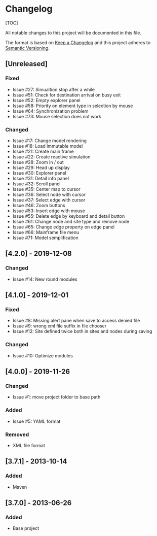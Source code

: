 # Changelog

[TOC]

All notable changes to this project will be documented in this file.

The format is based on [Keep a Changelog](http://keepachangelog.com/en/1.0.0/)
and this project adheres to [Semantic Versioning](http://semver.org/spec/v2.0.0.html).

## [Unreleased]

### Fixed

- Issue #27: Simualtion stop after a while
- Issue #51: Check for destination arrival on busy exit
- Issue #52: Empty explorer panel
- Issue #58: Priority on element type in selection by mouse
- Issue #64: Synchronization problem
- Issue #73: Mouse selection does not work

### Changed

- Issue #17: Change model rendering
- Issue #18: Load immutable model
- Issue #21: Create main frame
- Issue #22: Create reactive simulation
- Issue #28: Zoom in / out
- Issue #29: Head up display
- Issue #30: Explorer panel
- Issue #31: Detail info panel
- Issue #32: Scroll panel
- Issue #35: Center map to cursor
- Issue #36: Select node with cursor
- Issue #37: Select edge with cursor
- Issue #46: Zoom buttons
- Issue #53: Insert edge with mouse
- Issue #55: Delete edge by keyboard and detail button
- Issue #61: Change node and site type and remove node
- Issue #65: Change edge property on edge panel
- Issue #66: Mainframe file menu
- Issue #71: Model semplification

## [4.2.0] - 2019-12-08

### Changed

- Issue #14: New round modules

## [4.1.0] - 2019-12-01

### Fixed

- Issue #8: Missing alert pane when save to access denied file
- Issue #9: wrong xml file suffix in file chooser
- Issue #12: Site defined twice both in sites and nodes during saving

### Changed

- Issue #10: Optimize modules

## [4.0.0] - 2019-11-26

### Changed

- Issue #1: move project folder to base path

### Added

- Issue #5: YAML format

### Removed

- XML file format

## [3.7.1] - 2013-10-14

### Added

- Maven

## [3.7.0] - 2013-06-26

### Added

- Base project
